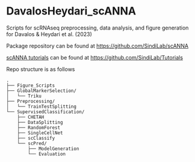 # DavalosHeydari_scANNA
Scripts for scRNAseq preprocessing, data analysis, and figure generation for Davalos &amp; Heydari et al. (2023)

Package repository can be found at https://github.com/SindiLab/scANNA

[scANNA tutorials](https://github.com/SindiLab/Tutorials/tree/main/scANNA%20single-cell%20ANalysis%20using%20Neural%20Attention) can be found at https://github.com/SindiLab/Tutorials

Repo structure is as follows 

```
.
├── Figure_Scripts
├── GlobalMarkerSelection/
│   └── Triku
├── Preprocessing/
│   └── TrainTestSplitting
└── SupervisedClassification/
    ├── CHETAH
    ├── DataSplitting
    ├── RandomForest
    ├── SingleCellNet
    ├── scClassify
    └── scPred/
        ├── ModelGeneration
        └── Evaluation
```
